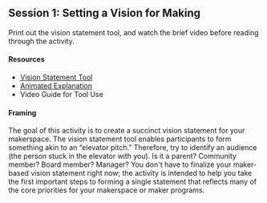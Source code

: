 ## Session 1: Setting a Vision for Making 

Print out the vision statement tool, and watch the brief video before reading through the activity. 


#### Resources
* [Vision Statement Tool](https://drive.google.com/open?id=0B73IBpX2ukUbOW12WE5qUk5FcmM)
* [Animated Explanation](https://drive.google.com/open?id=0Byq8c7qHfLKYdV82NERoOXJ6bnc)
* Video Guide for Tool Use


#### Framing
The goal of this activity is to create a succinct vision statement for your makerspace. The vision statement tool enables participants to form something akin to an “elevator pitch.” Therefore, try to identify an audience (the person stuck in the elevator with you). Is it a parent? Community member? Board member? Manager? You don't have to finalize your maker-based vision statement right now; the activity is intended to help you take the first important steps to forming a single statement that reflects many of the core priorities for your makerspace or maker programs.  
